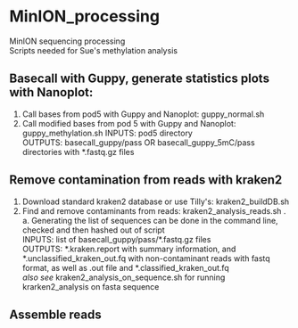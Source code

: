 # MinION_processing
MinION sequencing processing  
Scripts needed for Sue's methylation analysis  

## Basecall with Guppy, generate statistics plots with Nanoplot:
1. Call bases from pod5 with Guppy and Nanoplot: guppy_normal.sh
2. Call modified bases from pod 5 with Guppy and Nanoplot: guppy_methylation.sh
INPUTS: pod5 directory  
OUTPUTS: basecall_guppy/pass OR basecall_guppy_5mC/pass directories with *.fastq.gz files  

## Remove contamination from reads with kraken2
1. Download standard kraken2 database or use Tilly's: kraken2_buildDB.sh
2. Find and remove contaminants from reads: kraken2_analysis_reads.sh .  
  a. Generating the list of sequences can be done in the command line, checked and then hashed out of script  
INPUTS: list of basecall_guppy/pass/*.fastq.gz files  
OUTPUTS: *.kraken.report with summary information, and *.unclassified_kraken_out.fq with non-contaminant reads with fastq format, as well as .out file and *.classified_kraken_out.fq  
_also see_ kraken2_analysis_on_sequence.sh for running krarken2_analysis on fasta sequence

## Assemble reads
